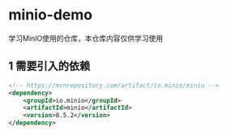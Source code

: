 # minio-demo

学习MinIO使用的仓库，本仓库内容仅供学习使用

## 1 需要引入的依赖
```xml
<!-- https://mvnrepository.com/artifact/io.minio/minio -->
<dependency>
    <groupId>io.minio</groupId>
    <artifactId>minio</artifactId>
    <version>8.5.2</version>
</dependency>

```